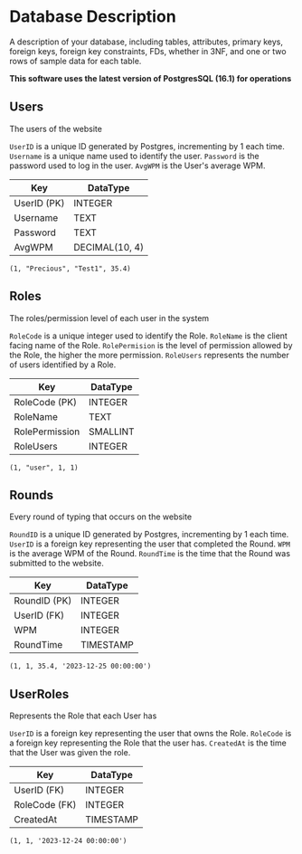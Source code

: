 # Database Description

A description of your database, including tables, attributes, primary keys, foreign keys, 
foreign key constraints, FDs, whether in 3NF, and one or two rows of sample data for each table. 

**This software uses the latest version of PostgresSQL (16.1) for operations**

## Users
The users of the website

`UserID` is a unique ID generated by Postgres, incrementing by 1 each time. 
`Username` is a unique name used to identify the user.
`Password` is the password used to log in the user.
`AvgWPM` is the User's average WPM.

| Key         | DataType       |
|-------------|----------------|
| UserID (PK) | INTEGER        |
| Username    | TEXT           |
| Password    | TEXT           |
| AvgWPM      | DECIMAL(10, 4) |

`(1, "Precious", "Test1", 35.4)`

## Roles
The roles/permission level of each user in the system

`RoleCode` is a unique integer used to identify the Role.
`RoleName` is the client facing name of the Role.
`RolePermision` is the level of permission allowed by the Role, the higher the more permission.
`RoleUsers` represents the number of users identified by a Role.

| Key            | DataType |
|----------------|----------|
| RoleCode (PK)  | INTEGER  |
| RoleName       | TEXT     |
| RolePermission | SMALLINT |
| RoleUsers      | INTEGER  |

`(1, "user", 1, 1)`

## Rounds
Every round of typing that occurs on the website

`RoundID` is a unique ID generated by Postgres, incrementing by 1 each time. 
`UserID` is a foreign key representing the user that completed the Round.
`WPM` is the average WPM of the Round.
`RoundTime` is the time that the Round was submitted to the website.

| Key          | DataType  |
|--------------|-----------|
| RoundID (PK) | INTEGER   |
| UserID (FK)  | INTEGER   |
| WPM          | INTEGER   |
| RoundTime    | TIMESTAMP |

`(1, 1, 35.4, '2023-12-25 00:00:00')`

## UserRoles
Represents the Role that each User has

`UserID` is a foreign key representing the user that owns the Role.
`RoleCode` is a foreign key representing the Role that the user has.
`CreatedAt` is the time that the User was given the role.

| Key           | DataType  |
|---------------|-----------|
| UserID (FK)   | INTEGER   |
| RoleCode (FK) | INTEGER   |
| CreatedAt     | TIMESTAMP |

`(1, 1, '2023-12-24 00:00:00')`
